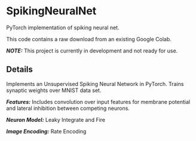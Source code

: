 # SpikingNeuralNet
PyTorch implementation of spiking neural net. 

This code contains a raw download from an existing Google Colab. 

***NOTE:*** This project is currently in development and not ready for use.

## Details
Implements an Unsupervised Spiking Neural Network in PyTorch. Trains synaptic weights over MNIST data set.

***Features:*** Includes convolution over input features for membrane potential and lateral inhibition between competing neurons.

***Neuron Model:*** Leaky Integrate and Fire

***Image Encoding:*** Rate Encoding
